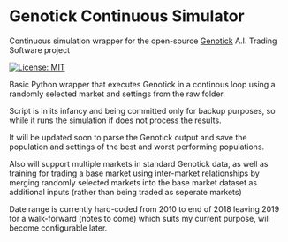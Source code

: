 # Genotick Continuous Simulator

Continuous simulation wrapper for the open-source [Genotick](https://genotick.com/) A.I. Trading Software project

[![License: MIT](https://img.shields.io/badge/License-MIT-yellow.svg)](https://opensource.org/licenses/MIT)

Basic Python wrapper that executes Genotick in a continous loop using a randomly selected market and settings from the raw folder.

Script is in its infancy and being committed only for backup purposes, so while it runs the simulation if does not process the results.

It will be updated soon to parse the Genotick output and save the population and settings of the best and worst performing populations.

Also will support multiple markets in standard Genotick data, as well as training for trading a base market using inter-market relationships by merging randomly selected markets into the base market dataset as additional inputs (rather than being traded as seperate markets)  

Date range is currently hard-coded from 2010 to end of 2018 leaving 2019 for a walk-forward (notes to come) which suits my current purpose, will become configurable later.
